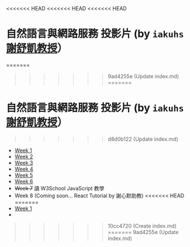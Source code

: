 <<<<<<< HEAD
<<<<<<< HEAD
<<<<<<< HEAD
# 自然語言與網路服務 投影片 (by `iakuhs` [謝舒凱教授](https://github.com/loperntu)）

=======
>>>>>>> 9ad4255e (Update index.md)
=======
# 自然語言與網路服務 投影片 (by `iakuhs` [謝舒凱教授](https://github.com/loperntu)）

>>>>>>> d8d0b122 (Update index.md)
* [Week 1](week1.html)
* [Week 2](week2.html)
* [Week 3](week3.html)
* [Week 4](week4.html)
* [Week 5](week5.html)
* [Week 6](week6.html)
* ~~Week 7~~ 讀 W3School JavaScript 教學
* Week 8 (Coming soon... React Tutorial by 謝心默助教)
<<<<<<< HEAD
=======
* [Week 1](slides/week1.html)
* 
>>>>>>> 10cc4720 (Create index.md)
=======
>>>>>>> 9ad4255e (Update index.md)
